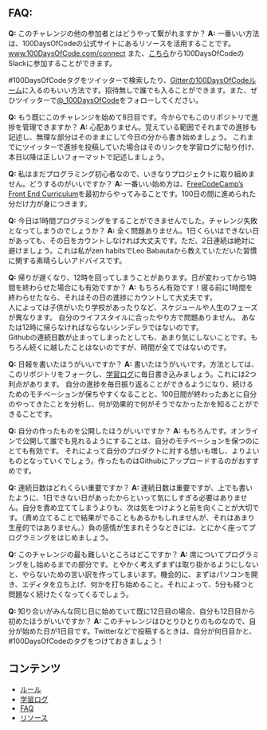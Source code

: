 ## FAQ:
  **Q:** このチャレンジの他の参加者とはどうやって繋がれますか？
  **A:** 一番いい方法は、100DaysOfCodeの公式サイトにあるリソースを活用することです。
  www.100DaysOfCode.com/connect
  また、[こちら](https://join.slack.com/t/100xcode/shared_invite/enQtNzQwMzIwMzQxODc5LWQwMjU5Mjg0N2ZiMzIzYzJiZmE0YjNiYTBiZDBjNjlkNjBmMTYxNDBmNmE2YmE2YzY4NTgzY2Y5NDQxNWY5ZDM)から100DaysOfCodeのSlackに参加することができます。

  #100DaysOfCodeタグをツイッターで検索したり、[Gitterの100DaysOfCodeルーム](https://gitter.im/Kallaway/100DaysOfCode)に入るのもいい方法です。招待無しで誰でも入ることができます。また、ぜひツイッターで[@_100DaysOfCode](https://twitter.com/_100DaysOfCode)をフォローしてください。

  **Q:** もう既にこのチャレンジを始めて8日目です。今からでもこのリポジトリで進捗を管理できますか？
  **A:** 心配ありません。覚えている範囲でそれまでの進捗も記述し、無理な部分はそのままにして今日の分から書き始めましょう。
  これまでにツイッターで進捗を投稿していた場合はそのリンクを学習ログに貼り付け、本日以降は正しいフォーマットで記述しましょう。

  **Q:** 私はまだプログラミング初心者なので、いきなりプロジェクトに取り組めません。どうするのがいいですか？
  **A:** 一番いい始め方は、[FreeCodeCamp’s Front End Curriculum](https://www.freecodecamp.com/)を最初からやってみることです。100日の間に進められた分だけ力が身につきます。

  **Q:** 今日は1時間プログラミングをすることができませんでした。チャレンジ失敗となってしまうのでしょうか？
  **A:** 全く問題ありません。1日くらいはできない日があっても、その日をカウントしなければ大丈夫です。ただ、2日連続は絶対に避けましょう。これは私がzen habitsでLeo Babautaから教えていただいた習慣に関する素晴らしいアドバイスです。

  **Q:** 帰りが遅くなり、12時を回ってしまうことがあります。日が変わってから1時間を終わらせた場合にも有効ですか？
  **A:** もちろん有効です！寝る前に1時間を終わらせたなら、それはその日の進捗にカウントして大丈夫です。  
  人によっては子供がいたり学校があったりなど、スケジュールや人生のフェーズが異なります。
  自分のライフスタイルに合ったやり方で問題ありません。
  あなたは12時に帰らなければならないシンデレラではないのです。  
  Githubの連続日数が止まってしまったとしても、あまり気にしないことです。もちろん続くに越したことはないのですが、時間が全てではないのです。  

  **Q:** 日報を書いたほうがいいですか？
  **A:** 書いたほうがいいです。方法としては、このリポジトリをフォークし、[学習ログ](log.md)に毎日書き込みましょう。これには2つ利点があります。
  自分の進捗を毎日振り返ることができるようになり、続けるためのモチベーションが保ちやすくなることと、100日間が終わったあとに自分のやってきたことを分析し、何が効果的で何がそうでなかったかを知ることができることです。

  **Q:** 自分の作ったものを公開したほうがいいですか？
  **A:** もちろんです。オンラインで公開して誰でも見れるようにすることは、自分のモチベーションを保つのにとても有効です。
  それによって自分のプロダクトに対する想いも増し、よりよいものとなっていくでしょう。作ったものはGithubにアップロードするのがおすすめです。

  **Q:** 連続日数はどれくらい重要ですか？
  **A:** 連続日数は重要ですが、上でも書いたように、1日できない日があったからといって気にしすぎる必要はありません。自分を責め立ててしまうよりも、次は気をつけようと前を向くことが大切です。（責め立てることで結果がでることもあるかもしれませんが、それはあまり生産的ではありません。）負の感情が生まれそうなときには、とにかく座ってプログラミングをはじめましょう。

  **Q:** このチャレンジの最も難しいところはどこですか？
  **A:** 席についてプログラミングをし始めるまでの部分です。とやかく考えずまずは取り掛かるようにしないと、やらないための言い訳を作ってしまいます。機会的に、まずはパソコンを開き、エディタを立ち上げ、何かを打ち始めること。それによって、5分も経つと問題なく続けたくなってくるでしょう。

  **Q:** 知り合いがみんな同じ日に始めていて既に12日目の場合、自分も12日目から初めたほうがいいですか？
  **A:** このチャレンジはひとりひとりのものなので、自分が始めた日が1日目です。Twitterなどで投稿するときは、自分が何日目かと、#100DaysOfCodeのタグをつけておきましょう！

## コンテンツ
* [ルール](rules.md)
* [学習ログ](log.md)
* [FAQ](FAQ.md)
* [リソース](resources.md)
